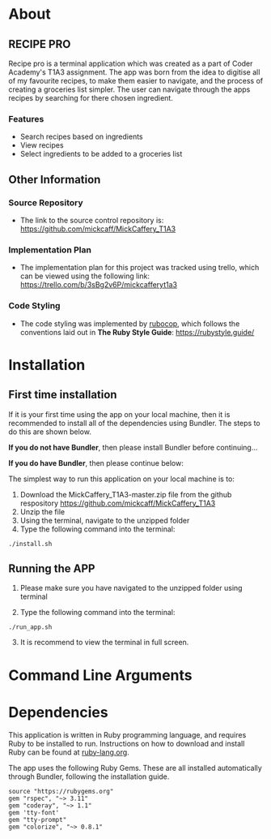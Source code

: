 # About
## RECIPE PRO
Recipe pro is a terminal application which was created as a part of Coder Academy's T1A3 assignment. The app was born from the idea to digitise all of my favourite recipes, to make them easier to navigate, and the process of creating a groceries list simpler. The user can navigate through the apps recipes by searching for there chosen ingredient. 

### Features
- Search recipes based on ingredients
- View recipes
- Select ingredients to be added to a groceries list

## Other Information

### Source Repository
- The link to the source control repository is: https://github.com/mickcaff/MickCaffery_T1A3

### Implementation Plan
- The implementation plan for this project was tracked using trello, which can be viewed using the following link: https://trello.com/b/3sBg2v6P/mickcafferyt1a3

### Code Styling
- The code styling was implemented by [rubocop](https://github.com/rubocop/rubocop), which follows the conventions laid out in **The Ruby Style Guide**: https://rubystyle.guide/


# Installation #

## First time installation ##
If it is your first time using the app on your local machine, then it is recommended to install all of the dependencies using Bundler. The steps to do this are shown below.

**If you do not have Bundler**, then please install Bundler before continuing...


**If you do have Bundler**, then please continue below:

The simplest way to run this application on your local machine is to:
1. Download the MickCaffery_T1A3-master.zip file from the github respository https://github.com/mickcaff/MickCaffery_T1A3
2. Unzip the file
3. Using the terminal, navigate to the unzipped folder
3. Type the following command into the terminal: 
```
./install.sh
```

## Running the APP
1. Please make sure you have navigated to the unzipped folder using terminal 

2. Type the following command into the terminal:
```
./run_app.sh
```
3. It is recommend to view the terminal in full screen.




# Command Line Arguments

# Dependencies

This application is written in Ruby programming language, and requires Ruby to be installed to run. Instructions on how to download and install Ruby can be found at [ruby-lang.org](https://www.ruby-lang.org/en/downloads/).

The app uses the following Ruby Gems. These are all installed automatically through Bundler, following the installation guide.
```
source "https://rubygems.org"
gem "rspec", "~> 3.11"
gem "coderay", "~> 1.1"
gem 'tty-font'
gem "tty-prompt"
gem "colorize", "~> 0.8.1"
```
